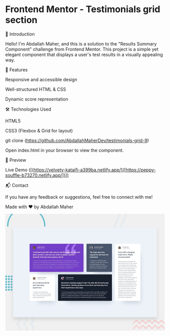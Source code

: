 # Frontend Mentor - Testimonials grid section

🌟 Introduction

Hello! I'm Abdallah Maher, and this is a solution to the "Results Summary Component" challenge from Frontend Mentor. This project is a simple yet elegant component that displays a user's test results in a visually appealing way.

🚀 Features

Responsive and accessible design

Well-structured HTML & CSS

Dynamic score representation

🛠 Technologies Used

HTML5

CSS3 (Flexbox & Grid for layout)

git clone (https://github.com/AbdallahMaherDev/testimonials-grid-9)

Open index.html in your browser to view the component.

🎨 Preview

Live Demo ([(https://velvety-kataifi-a399ba.netlify.app/]([https://peppy-souffle-b73270.netlify.app/])])

📬 Contact

If you have any feedback or suggestions, feel free to connect with me!

Made with ❤️ by Abdallah Maher

![Design preview for the Testimonials grid section coding challenge](./design/desktop-preview.jpg)
